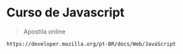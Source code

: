 <h1>Curso de Javascript</h1>

>Apostila online

```
https://developer.mozilla.org/pt-BR/docs/Web/JavaScript
```
